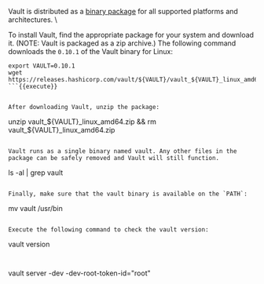 Vault is distributed as a [binary package](https://www.vaultproject.io/downloads.html) for all supported platforms and architectures. \

To install Vault, find the appropriate package for your system and download it. (NOTE: Vault is packaged as a zip archive.)  The following command downloads the `0.10.1` of the Vault binary for Linux:

```
export VAULT=0.10.1
wget https://releases.hashicorp.com/vault/${VAULT}/vault_${VAULT}_linux_amd64.zip
```{{execute}}


After downloading Vault, unzip the package:

```
unzip vault_${VAULT}_linux_amd64.zip && rm vault_${VAULT}_linux_amd64.zip
```{{execute}}

Vault runs as a single binary named vault. Any other files in the package can be safely removed and Vault will still function.

```
ls -al | grep vault
```{{execute}}

Finally, make sure that the vault binary is available on the `PATH`:

```
mv vault /usr/bin
```{{execute}}

Execute the following command to check the vault version:

```
vault version
```{{execute}}


```
vault server -dev -dev-root-token-id="root"
```{{execute}}
